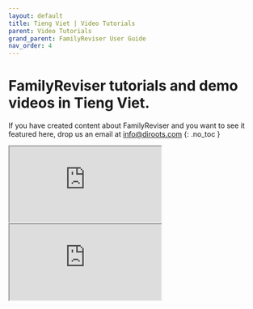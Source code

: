 ```yaml
---
layout: default
title: Tieng Viet | Video Tutorials
parent: Video Tutorials
grand_parent: FamilyReviser User Guide
nav_order: 4
---
```


# FamilyReviser tutorials and demo videos in Tieng Viet.
If you have created content about FamilyReviser and you want to see it featured here, drop us an email at info@diroots.com
{: .no_toc }

 <div class="di-iframe-container">
  <iframe
  title="FamilyReviser | TIPS ADD-IN FOR REVIT MEP #1: Addin FamilyReviser (DiRoots)"
  class="di-responsive-iframe" 
  src="https://www.youtube.com/watch?v=UlfrbsDmCLw">
  </iframe>
</div> 

 <div class="di-iframe-container">
  <iframe
  title="FamilyReviser | Revit Add-in: Family Reviser"
  class="di-responsive-iframe" 
  src="https://www.youtube.com/watch?v=6V_b2QMpA7E">
  </iframe>
</div> 